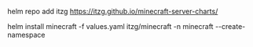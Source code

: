helm repo add itzg https://itzg.github.io/minecraft-server-charts/

helm install minecraft -f values.yaml itzg/minecraft -n minecraft --create-namespace 
